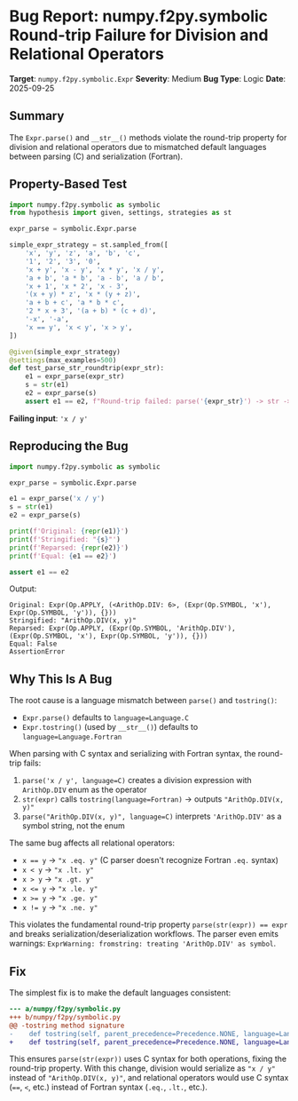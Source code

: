 # Bug Report: numpy.f2py.symbolic Round-trip Failure for Division and Relational Operators

**Target**: `numpy.f2py.symbolic.Expr`
**Severity**: Medium
**Bug Type**: Logic
**Date**: 2025-09-25

## Summary

The `Expr.parse()` and `__str__()` methods violate the round-trip property for division and relational operators due to mismatched default languages between parsing (C) and serialization (Fortran).

## Property-Based Test

```python
import numpy.f2py.symbolic as symbolic
from hypothesis import given, settings, strategies as st

expr_parse = symbolic.Expr.parse

simple_expr_strategy = st.sampled_from([
    'x', 'y', 'z', 'a', 'b', 'c',
    '1', '2', '3', '0',
    'x + y', 'x - y', 'x * y', 'x / y',
    'a + b', 'a * b', 'a - b', 'a / b',
    'x + 1', 'x * 2', 'x - 3',
    '(x + y) * z', 'x * (y + z)',
    'a + b + c', 'a * b * c',
    '2 * x + 3', '(a + b) * (c + d)',
    '-x', '-a',
    'x == y', 'x < y', 'x > y',
])

@given(simple_expr_strategy)
@settings(max_examples=500)
def test_parse_str_roundtrip(expr_str):
    e1 = expr_parse(expr_str)
    s = str(e1)
    e2 = expr_parse(s)
    assert e1 == e2, f"Round-trip failed: parse('{expr_str}') -> str -> parse != original"
```

**Failing input**: `'x / y'`

## Reproducing the Bug

```python
import numpy.f2py.symbolic as symbolic

expr_parse = symbolic.Expr.parse

e1 = expr_parse('x / y')
s = str(e1)
e2 = expr_parse(s)

print(f'Original: {repr(e1)}')
print(f'Stringified: "{s}"')
print(f'Reparsed: {repr(e2)}')
print(f'Equal: {e1 == e2}')

assert e1 == e2
```

Output:
```
Original: Expr(Op.APPLY, (<ArithOp.DIV: 6>, (Expr(Op.SYMBOL, 'x'), Expr(Op.SYMBOL, 'y')), {}))
Stringified: "ArithOp.DIV(x, y)"
Reparsed: Expr(Op.APPLY, (Expr(Op.SYMBOL, 'ArithOp.DIV'), (Expr(Op.SYMBOL, 'x'), Expr(Op.SYMBOL, 'y')), {}))
Equal: False
AssertionError
```

## Why This Is A Bug

The root cause is a language mismatch between `parse()` and `tostring()`:
- `Expr.parse()` defaults to `language=Language.C`
- `Expr.tostring()` (used by `__str__()`) defaults to `language=Language.Fortran`

When parsing with C syntax and serializing with Fortran syntax, the round-trip fails:

1. `parse('x / y', language=C)` creates a division expression with `ArithOp.DIV` enum as the operator
2. `str(expr)` calls `tostring(language=Fortran)` → outputs `"ArithOp.DIV(x, y)"`
3. `parse("ArithOp.DIV(x, y)", language=C)` interprets `'ArithOp.DIV'` as a symbol string, not the enum

The same bug affects all relational operators:
- `x == y` → `"x .eq. y"` (C parser doesn't recognize Fortran `.eq.` syntax)
- `x < y` → `"x .lt. y"`
- `x > y` → `"x .gt. y"`
- `x <= y` → `"x .le. y"`
- `x >= y` → `"x .ge. y"`
- `x != y` → `"x .ne. y"`

This violates the fundamental round-trip property `parse(str(expr)) == expr` and breaks serialization/deserialization workflows. The parser even emits warnings: `ExprWarning: fromstring: treating 'ArithOp.DIV' as symbol`.

## Fix

The simplest fix is to make the default languages consistent:

```diff
--- a/numpy/f2py/symbolic.py
+++ b/numpy/f2py/symbolic.py
@@ -tostring method signature
-    def tostring(self, parent_precedence=Precedence.NONE, language=Language.Fortran):
+    def tostring(self, parent_precedence=Precedence.NONE, language=Language.C):
```

This ensures `parse(str(expr))` uses C syntax for both operations, fixing the round-trip property. With this change, division would serialize as `"x / y"` instead of `"ArithOp.DIV(x, y)"`, and relational operators would use C syntax (`==`, `<`, etc.) instead of Fortran syntax (`.eq.`, `.lt.`, etc.).